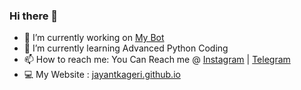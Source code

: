 ### Hi there 🤘

- 🔭 I’m currently working on [My Bot](t.me/TGGroupManager_bot)
- 🌱 I’m currently learning Advanced Python Coding
- 📫 How to reach me: You Can Reach me @ [Instagram](instagram.com/jayantkageri) | [Telegram](t.me/jayantkageri)
- 💻 My Website : [jayantkageri.github.io](jayantkageri.github.io)
